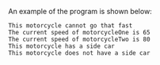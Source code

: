 An example of the program is shown below:

```
This motorcycle cannot go that fast
The current speed of motorcycleOne is 65
The current speed of motorcycleTwo is 80
This motorcycle has a side car
This motorcycle does not have a side car
```
